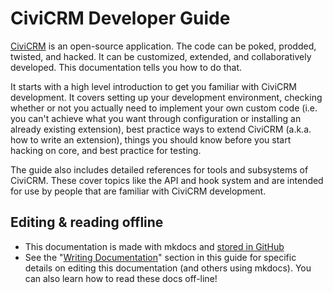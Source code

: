 # CiviCRM Developer Guide

[CiviCRM](https://civicrm.org) is an open-source application. The code can be
poked, prodded, twisted, and hacked. It can be customized, extended, and
collaboratively developed. This documentation tells you how to do that.

It starts with a high level introduction to get you familiar
with CiviCRM development. It covers setting up your development environment,
checking whether or not you actually need to implement your own custom code (i.e. you can't achieve what you
want through configuration or installing an already existing extension), best
practice ways to extend CiviCRM (a.k.a. how to write an extension), things you
should know before you start hacking on core, and best practice for testing.

The guide also includes detailed references for tools and subsystems
of CiviCRM. These cover topics like the API and hook system and are intended
for use by people that are familiar with CiviCRM development.

## Editing & reading offline

-   This documentation is made with mkdocs and
    [stored in GitHub](https://github.com/civicrm/civicrm-dev-docs)
-   See the "[Writing Documentation](/documentation/index.md)" section in this guide
    for specific details on editing this documentation (and others using
    mkdocs). You can also learn how to read these docs off-line!


